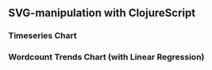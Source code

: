 ## SVG-manipulation with ClojureScript

### Timeseries Chart

### Wordcount Trends Chart (with Linear Regression)
